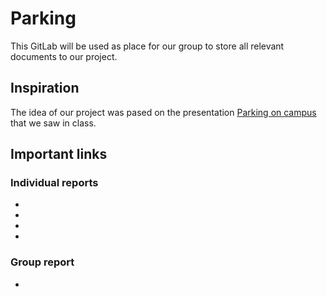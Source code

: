 # Parking

This GitLab will be used as place for our group to store all relevant documents to our project.

## Inspiration
The idea of our project was pased on the presentation [Parking on campus](https://medium.com/@kjs026/parking-on-campus-a-frustrating-time-consuming-issue-259ae8160b6#.cl5gaysto) that we saw in class.

## Important links
### Individual reports
- []()
- []()
- []()
- []()

### Group report
- []()